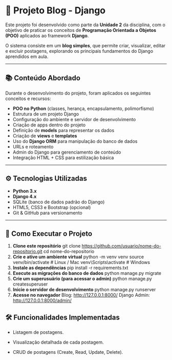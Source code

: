 # 📝 Projeto Blog - Django

Este projeto foi desenvolvido como parte da **Unidade 2** da disciplina, com o objetivo de praticar os conceitos de **Programação Orientada a Objetos (POO)** aplicados ao framework **Django**.

O sistema consiste em um **blog simples**, que permite criar, visualizar, editar e excluir postagens, explorando os principais fundamentos do Django aprendidos em aula.

---

## 📚 Conteúdo Abordado

Durante o desenvolvimento do projeto, foram aplicados os seguintes conceitos e recursos:

- **POO no Python** (classes, herança, encapsulamento, polimorfismo)
- Estrutura de um projeto Django
- Configuração do ambiente e servidor de desenvolvimento
- Criação de apps dentro do projeto
- Definição de **models** para representar os dados
- Criação de **views** e **templates**
- Uso do **Django ORM** para manipulação do banco de dados
- URLs e roteamento
- Admin do Django para gerenciamento de conteúdo
- Integração HTML + CSS para estilização básica

---

## ⚙️ Tecnologias Utilizadas

- **Python 3.x**
- **Django 4.x**
- SQLite (banco de dados padrão do Django)
- HTML5, CSS3 e Bootstrap (opcional)
- Git & GitHub para versionamento

---

## 🚀 Como Executar o Projeto

1. **Clone este repositório**
   git clone https://github.com/usuario/nome-do-repositorio.git
   cd nome-do-repositorio
2. **Crie e ative um ambiente virtual**
    python -m venv venv
    source venv/bin/activate   # Linux / Mac
    venv\Scripts\activate      # Windows
3. **Instale as dependências**
    pip install -r requirements.txt
4. **Execute as migrações do banco de dados**
    python manage.py migrate
5. **Crie um superusuário (para acessar o admin)**
    python manage.py createsuperuser
6. **Inicie o servidor de desenvolvimento**
    python manage.py runserver
7. **Acesse no navegador**
    Blog: http://127.0.0.1:8000/
    Django Admin: http://127.0.0.1:8000/admin/

## 🛠 Funcionalidades Implementadas
- Listagem de postagens.

- Visualização detalhada de cada postagem.

- CRUD de postagens (Create, Read, Update, Delete).

